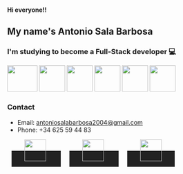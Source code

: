 #### Hi everyone!!
## My name's Antonio Sala Barbosa

### I'm studying to become a Full-Stack developer 💻

<img src="https://upload.wikimedia.org/wikipedia/commons/thumb/a/a7/React-icon.svg/2300px-React-icon.svg.png" width="70px" height="60px" /> <img src="https://cdn-icons-png.flaticon.com/512/5968/5968381.png" width="60px" height="60px" /> <img src="https://cdn3.iconfinder.com/data/icons/logos-and-brands-adobe/512/288_Sass-512.png" width="60px" height="60px" />  <img src="https://cdn.iconscout.com/icon/free/png-256/free-node-js-1174925.png" width="60px" height="60px" /> <img src="https://cdn-icons-png.flaticon.com/512/919/919836.png" width="60px" height="60px" /> <img src="https://infinapps.com/wp-content/uploads/2018/10/mongodb-logo.png" width="60px" height="60px" />

### Contact
- Email: antoniosalabarbosa2004@gmail.com
- Phone: +34 625 59 44 83

<span>
	<a href="https://www.linkedin.com/in/antonio-sala-barbosa/" style="margin: 0px 10px; padding: 10px 30px; color: #fff; background-color: #222; text-decoration: none;">
		<img src="https://cdn1.iconfinder.com/data/icons/logotypes/32/circle-linkedin-512.png" width="50px" height="50px" />
	</a>
	<a href="https://www.instagram.com/antoniosalabarbosa/" style="margin: 0px 10px; padding: 10px 30px; color: #fff; background-color: #222; text-decoration: none;">
		<img src="https://upload.wikimedia.org/wikipedia/commons/thumb/a/a5/Instagram_icon.png/2048px-Instagram_icon.png" width="50px" height="50px" />
	</a>
	<a href="https://api.whatsapp.com/send/?phone=625594483" style="margin: 0px 10px; padding: 10px 30px; color: #fff; background-color: #222; text-decoration: none;">
		<img src="https://cdn-icons-png.flaticon.com/512/124/124034.png" width="50px" height="50px" />
	</a>
</span>
